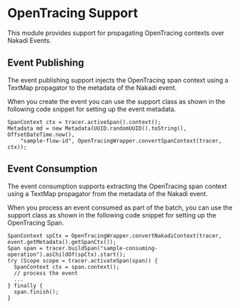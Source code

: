 # OpenTracing Support

This module provides support for propagating OpenTracing contexts over Nakadi Events.

## Event Publishing

The event publishing support injects the OpenTracing span context using a TextMap propagator to the metadata of the Nakadi event.

When you create the event you can use the support class as shown in the following code snippet for setting up the event metadata.

```
SpanContext ctx = tracer.activeSpan().context();
Metadata md = new Metadata(UUID.randomUUID().toString(), OffsetDateTime.now(),
    "sample-flow-id", OpenTracingWrapper.convertSpanContext(tracer, ctx));
```

## Event Consumption

The event consumption supports extracting the OpenTracing span context using a TextMap propagator from the metadata of the Nakadi event.

When you process an event consumed as part of the batch, you can use the support class as shown in the following code snippet for setting up the OpenTracing Span.

```
SpanContext spCtx = OpenTracingWrapper.convertNakadiContext(tracer, event.getMetadata().getSpanCtx());
Span span = tracer.buildSpan("sample-consuming-operation").asChildOf(spCtx).start();
try (Scope scope = tracer.activateSpan(span)) {
  SpanContext ctx = span.context();
  // process the event
  ...
} finally {
  span.finish();
}
```
